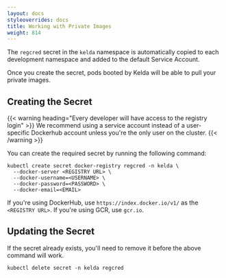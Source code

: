 ```yaml
---
layout: docs
styleoverrides: docs
title: Working with Private Images
weight: 814
---
```


The `regcred` secret in the `kelda` namespace is automatically copied to each development namespace and added to the default Service Account.

Once you create the secret, pods booted by Kelda will be able to pull your private images.

## Creating the Secret

{{< warning heading="Every developer will have access to the registry login" >}}
We recommend using a service account instead of a user-specific Dockerhub account unless you're the only user on the cluster.
{{< /warning >}}

You can create the required secret by running the following command:

```
kubectl create secret docker-registry regcred -n kelda \
  --docker-server <REGISTRY URL> \
  --docker-username=<USERNAME> \
  --docker-password=<PASSWORD> \
  --docker-email=<EMAIL>
```

If you're using DockerHub, use `https://index.docker.io/v1/` as the `<REGISTRY URL>`. If you're using GCR, use `gcr.io`.

## Updating the Secret

If the secret already exists, you'll need to remove it before the above command will work.

```
kubectl delete secret -n kelda regcred
```
